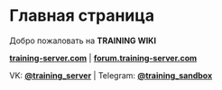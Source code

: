 # Главная страница

Добро пожаловать на **TRAINING WIKI**

**[training-server.com](https://training-server.com)** | **[forum.training-server.com](https://forum.training-server.com)**

VK: **[@training_server](https://vk.com/training_server)** | Telegram: **[@training_sandbox](https://t.me/training_sandbox)**
